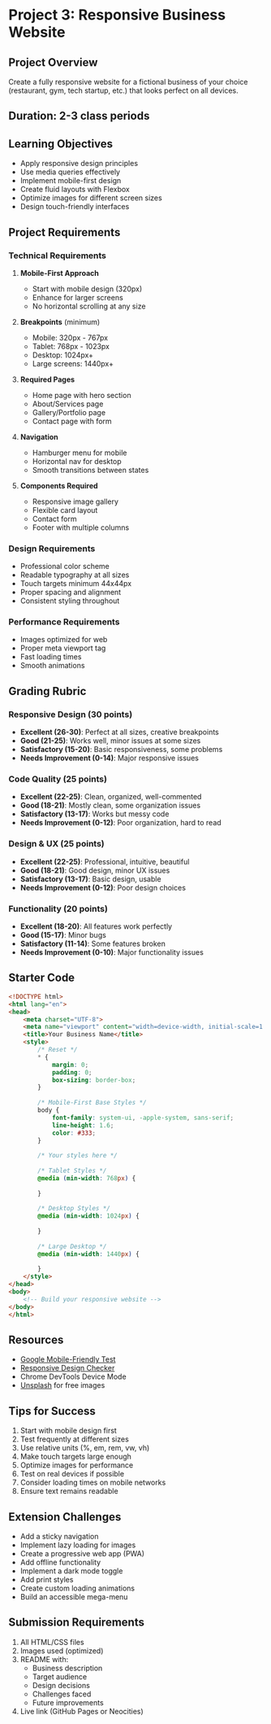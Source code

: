 # Project 3: Responsive Business Website

## Project Overview
Create a fully responsive website for a fictional business of your choice (restaurant, gym, tech startup, etc.) that looks perfect on all devices.

## Duration: 2-3 class periods

## Learning Objectives
- Apply responsive design principles
- Use media queries effectively
- Implement mobile-first design
- Create fluid layouts with Flexbox
- Optimize images for different screen sizes
- Design touch-friendly interfaces

## Project Requirements

### Technical Requirements
1. **Mobile-First Approach**
   - Start with mobile design (320px)
   - Enhance for larger screens
   - No horizontal scrolling at any size

2. **Breakpoints** (minimum)
   - Mobile: 320px - 767px
   - Tablet: 768px - 1023px
   - Desktop: 1024px+
   - Large screens: 1440px+

3. **Required Pages**
   - Home page with hero section
   - About/Services page
   - Gallery/Portfolio page
   - Contact page with form

4. **Navigation**
   - Hamburger menu for mobile
   - Horizontal nav for desktop
   - Smooth transitions between states

5. **Components Required**
   - Responsive image gallery
   - Flexible card layout
   - Contact form
   - Footer with multiple columns

### Design Requirements
- Professional color scheme
- Readable typography at all sizes
- Touch targets minimum 44x44px
- Proper spacing and alignment
- Consistent styling throughout

### Performance Requirements
- Images optimized for web
- Proper meta viewport tag
- Fast loading times
- Smooth animations

## Grading Rubric

### Responsive Design (30 points)
- **Excellent (26-30)**: Perfect at all sizes, creative breakpoints
- **Good (21-25)**: Works well, minor issues at some sizes
- **Satisfactory (15-20)**: Basic responsiveness, some problems
- **Needs Improvement (0-14)**: Major responsive issues

### Code Quality (25 points)
- **Excellent (22-25)**: Clean, organized, well-commented
- **Good (18-21)**: Mostly clean, some organization issues
- **Satisfactory (13-17)**: Works but messy code
- **Needs Improvement (0-12)**: Poor organization, hard to read

### Design & UX (25 points)
- **Excellent (22-25)**: Professional, intuitive, beautiful
- **Good (18-21)**: Good design, minor UX issues
- **Satisfactory (13-17)**: Basic design, usable
- **Needs Improvement (0-12)**: Poor design choices

### Functionality (20 points)
- **Excellent (18-20)**: All features work perfectly
- **Good (15-17)**: Minor bugs
- **Satisfactory (11-14)**: Some features broken
- **Needs Improvement (0-10)**: Major functionality issues

## Starter Code

```html
<!DOCTYPE html>
<html lang="en">
<head>
    <meta charset="UTF-8">
    <meta name="viewport" content="width=device-width, initial-scale=1.0">
    <title>Your Business Name</title>
    <style>
        /* Reset */
        * {
            margin: 0;
            padding: 0;
            box-sizing: border-box;
        }
        
        /* Mobile-First Base Styles */
        body {
            font-family: system-ui, -apple-system, sans-serif;
            line-height: 1.6;
            color: #333;
        }
        
        /* Your styles here */
        
        /* Tablet Styles */
        @media (min-width: 768px) {
            
        }
        
        /* Desktop Styles */
        @media (min-width: 1024px) {
            
        }
        
        /* Large Desktop */
        @media (min-width: 1440px) {
            
        }
    </style>
</head>
<body>
    <!-- Build your responsive website -->
</body>
</html>
```

## Resources
- [Google Mobile-Friendly Test](https://search.google.com/test/mobile-friendly)
- [Responsive Design Checker](https://responsivedesignchecker.com)
- Chrome DevTools Device Mode
- [Unsplash](https://unsplash.com) for free images

## Tips for Success
1. Start with mobile design first
2. Test frequently at different sizes
3. Use relative units (%, em, rem, vw, vh)
4. Make touch targets large enough
5. Optimize images for performance
6. Test on real devices if possible
7. Consider loading times on mobile networks
8. Ensure text remains readable

## Extension Challenges
- Add a sticky navigation
- Implement lazy loading for images
- Create a progressive web app (PWA)
- Add offline functionality
- Implement a dark mode toggle
- Add print styles
- Create custom loading animations
- Build an accessible mega-menu

## Submission Requirements
1. All HTML/CSS files
2. Images used (optimized)
3. README with:
   - Business description
   - Target audience
   - Design decisions
   - Challenges faced
   - Future improvements
4. Live link (GitHub Pages or Neocities)
